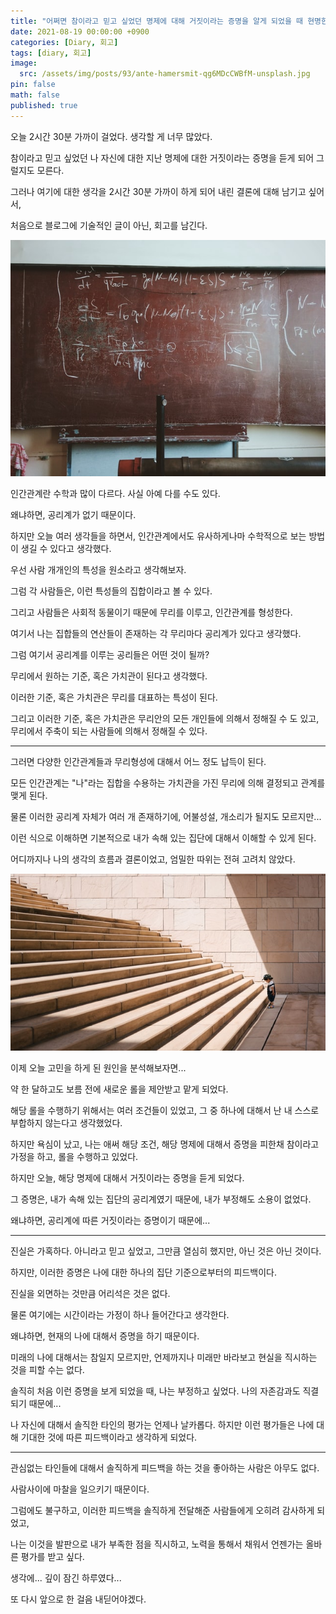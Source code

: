 ```yaml
---
title: "어쩌면 참이라고 믿고 싶었던 명제에 대해 거짓이라는 증명을 알게 되었을 때 현명한 대처 방법에 대해서."
date: 2021-08-19 00:00:00 +0900
categories: [Diary, 회고]
tags: [diary, 회고]
image:
  src: /assets/img/posts/93/ante-hamersmit-qg6MDcCWBfM-unsplash.jpg
pin: false
math: false
published: true
---
```


오늘 2시간 30분 가까이 걸었다. 생각할 게 너무 많았다.

참이라고 믿고 싶었던 나 자신에 대한 지난 명제에 대한 거짓이라는 증명을 듣게 되어 그럴지도 모른다.

그러나 여기에 대한 생각을 2시간 30분 가까이 하게 되어 내린 결론에 대해 남기고 싶어서,

처음으로 블로그에 기술적인 글이 아닌, 회고를 남긴다.

![roman-mager-5mZ_M06Fc9g-unsplash.jpg](/assets/img/posts/93/roman-mager-5mZ_M06Fc9g-unsplash.jpg)

인간관계란 수학과 많이 다르다. 사실 아예 다를 수도 있다.

왜냐하면, 공리계가 없기 때문이다.

하지만 오늘 여러 생각들을 하면서, 인간관계에서도 유사하게나마 수학적으로 보는 방법이 생길 수 있다고 생각했다.

우선 사람 개개인의 특성을 원소라고 생각해보자.

그럼 각 사람들은, 이런 특성들의 집합이라고 볼 수 있다.

그리고 사람들은 사회적 동물이기 때문에 무리를 이루고, 인간관계를 형성한다.

여기서 나는 집합들의 연산들이 존재하는 각 무리마다 공리계가 있다고 생각했다.

그럼 여기서 공리계를 이루는 공리들은 어떤 것이 될까?

무리에서 원하는 기준, 혹은 가치관이 된다고 생각했다.

이러한 기준, 혹은 가치관은 무리를 대표하는 특성이 된다.

그리고 이러한 기준, 혹은 가치관은 무리안의 모든 개인들에 의해서 정해질 수 도 있고, 무리에서 주축이 되는 사람들에 의해서 정해질 수 있다.

---

그러면 다양한 인간관계들과 무리형성에 대해서 어느 정도 납득이 된다.

모든 인간관계는 "나"라는 집합을 수용하는 가치관을 가진 무리에 의해 결정되고 관계를 맺게 된다.

물론 이러한 공리계 자체가 여러 개 존재하기에, 어불성설, 개소리가 될지도 모르지만...

이런 식으로 이해하면 기본적으로 내가 속해 있는 집단에 대해서 이해할 수 있게 된다.

어디까지나 나의 생각의 흐름과 결론이었고, 엄밀한 따위는 전혀 고려치 않았다.

![jukan-tateisi-bJhT_8nbUA0-unsplash.jpg](/assets/img/posts/93/jukan-tateisi-bJhT_8nbUA0-unsplash.jpg)

이제 오늘 고민을 하게 된 원인을 분석해보자면...

약 한 달하고도 보름 전에 새로운 롤을 제안받고 맡게 되었다.

해당 롤을 수행하기 위해서는 여러 조건들이 있었고, 그 중 하나에 대해서 난 내 스스로 부합하지 않는다고 생각했었다.

하지만 욕심이 났고, 나는 애써 해당 조건, 해당 명제에 대해서 증명을 피한채 참이라고 가정을 하고, 롤을 수행하고 있었다.

하지만 오늘, 해당 명제에 대해서 거짓이라는 증명을 듣게 되었다.

그 증명은, 내가 속해 있는 집단의 공리계였기 때문에, 내가 부정해도 소용이 없었다.

왜냐하면, 공리계에 따른 거짓이라는 증명이기 때문에...

---

진실은 가혹하다. 아니라고 믿고 싶었고, 그만큼 열심히 했지만, 아닌 것은 아닌 것이다.

하지만, 이러한 증명은 나에 대한 하나의 집단 기준으로부터의 피드백이다.

진실을 외면하는 것만큼 어리석은 것은 없다.

물론 여기에는 시간이라는 가정이 하나 들어간다고 생각한다.

왜냐하면, 현재의 나에 대해서 증명을 하기 때문이다.

미래의 나에 대해서는 참일지 모르지만, 언제까지나 미래만 바라보고 현실을 직시하는 것을 피할 수는 없다.

솔직히 처음 이런 증명을 보게 되었을 때, 나는 부정하고 싶었다. 나의 자존감과도 직결되기 때문에...

나 자신에 대해서 솔직한 타인의 평가는 언제나 날카롭다. 하지만 이런 평가들은 나에 대해 기대한 것에 따른 피드백이라고 생각하게 되었다.

---

관심없는 타인들에 대해서 솔직하게 피드백을 하는 것을 좋아하는 사람은 아무도 없다.

사람사이에 마찰을 일으키기 때문이다.

그럼에도 불구하고, 이러한 피드백을 솔직하게 전달해준 사람들에게 오히려 감사하게 되었고,

나는 이것을 발판으로 내가 부족한 점을 직시하고, 노력을 통해서 채워서 언젠가는 올바른 평가를 받고 싶다.

생각에... 깊이 잠긴 하루였다...

또 다시 앞으로 한 걸음 내딛어야겠다.
